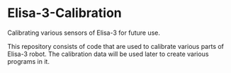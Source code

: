 # Elisa-3-Calibration
Calibrating various sensors of Elisa-3 for future use.

This repository consists of code that are used to calibrate various parts of Elisa-3 robot. The calibration data will be used later to create various programs in it.
